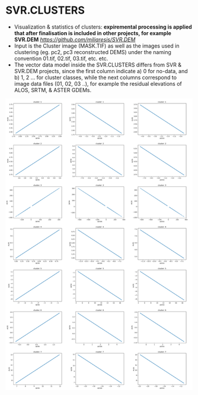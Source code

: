 # SVR.CLUSTERS
* Visualization &amp; statistics of clusters: **expiremental processing is applied that after finalisation is included in other projects, for example SVR.DEM** _https://github.com/miliaresis/SVR.DEM_
* Input is the Cluster image (MASK.TIF) as well as the images used in clustering (eg. pc2, pc3 reconstructed DEMS) under the naming convention 01.tif, 02.tif, 03.tif, etc. etc.
* The vector data model inside the SVR.CLUSTERS differs from SVR & SVR.DEM projects, since the first column indicate a) 0 for no-data, and b) 1, 2 ... for cluster classes, while the next columns correspond to image data files (01, 02, 03 ..), for example the residual elevations of ALOS, SRTM, & ASTER GDEMs.

![Example of output images](https://github.com/miliaresis/SVR.CLUSTERS/blob/master/mapping.png)
